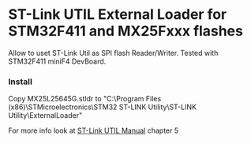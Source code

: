 # ST-Link UTIL External Loader for STM32F411 and MX25Fxxx flashes

Allow to uset ST-Link Util as SPI flash Reader/Writer. Tested with STM32F411 miniF4 DevBoard.
### Install
Copy MX25L25645G.stldr to "C:\Program Files (x86)\STMicroelectronics\STM32 ST-LINK Utility\ST-LINK Utility\ExternalLoader\"

For more info look at [ST-Link UTIL Manual](https://www.st.com/resource/en/user_manual/cd00262073-stm32-stlink-utility-software-description-stmicroelectronics.pdf) chapter 5
